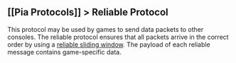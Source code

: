 [[Pia Protocols]] > Reliable Protocol
---

This protocol may be used by games to send data packets to other consoles. The reliable protocol ensures that all packets arrive in the correct order by using a [reliable sliding window](Pia-Types#reliableslidingwindow). The payload of each reliable message contains game-specific data.
